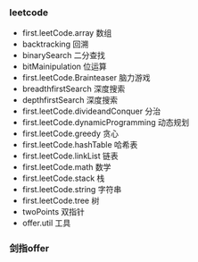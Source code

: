 
### leetcode
  * first.leetCode.array 数组
  * backtracking 回溯
  * binarySearch 二分查找
  * bitMainipulation 位运算
  * first.leetCode.Brainteaser 脑力游戏
  * breadthfirstSearch 深度搜索
  * depthfirstSearch 深度搜索
  * first.leetCode.divideandConquer 分治
  * first.leetCode.dynamicProgramming 动态规划
  * first.leetCode.greedy 贪心
  * first.leetCode.hashTable 哈希表
  * first.leetCode.linkList 链表
  * first.leetCode.math 数学
  * first.leetCode.stack 栈
  * first.leetCode.string 字符串
  * first.leetCode.tree 树
  * twoPoints 双指针
  * offer.util 工具 
  
### 剑指offer 
